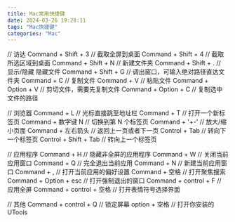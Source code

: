 ```yaml
---
title: Mac常用快捷键
date: 2024-03-26 19:28:11
tags: "Mac快捷键"
categories: "Mac"
---
```


// 访达
Command + Shift + 3                // 截取全屏到桌面
Command + Shift + 4                // 截取所选区域到桌面
Command + Shift + N                // 新建文件夹
Command + Shift + .                // 显示/隐藏 隐藏文件
Command + Shift + G                // 调出窗口，可输入绝对路径直达文件夹
Command +  C                       // 复制文件
Command +  V                       // 粘贴文件
Command + Option + V               // 剪切文件，需要先复制文件
Command + Option + C               // 复制选中文件的路径

// 浏览器
Command + L                        // 光标直接跳至地址栏
Command + T                        // 打开一个新标签页
Command + 数字键 N                  // 切换到第 N 个标签页
Command + '+-'                     // 放大/缩小页面
Command + 左右箭头                  // 返回上一页或者下一页
Control + Tab                      // 转向下一个标签页
Control + Shift + Tab              // 转向上一个标签页

// 应用程序
Command + H                        // 隐藏非全屏的应用程序
Command + W                        // 关闭当前应用窗口
Command + Q                        // 完全退出当前应用
Command + N                        // 新建当前应用窗口
Command + ,                        // 打开当前应用的偏好设置
Command + 空格               // 打开聚焦搜索
Command + Option + esc             // 打开强制退出的窗口
Command + control + F              // 应用全屏
Command + control + 空格            // 打开表情符号选择界面

// 其他
Command + control + Q              // 锁定屏幕
option  + 空格                   // 打开你安装的 UTools
